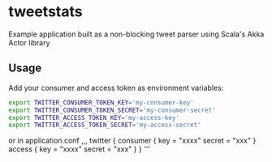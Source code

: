 # tweetstats
Example application built as a non-blocking tweet parser using Scala's Akka Actor library  


## Usage
Add your consumer and access token as environment variables:

```bash
export TWITTER_CONSUMER_TOKEN_KEY='my-consumer-key'
export TWITTER_CONSUMER_TOKEN_SECRET='my-consumer-secret'
export TWITTER_ACCESS_TOKEN_KEY='my-access-key'
export TWITTER_ACCESS_TOKEN_SECRET='my-access-secret'
```

or in application.conf
,,,
twitter {
  consumer {
    key = "xxxx"
    secret = "xxx"
  }
  access {
    key = "xxxx"
    secret = "xxx"
  }
}
'''


